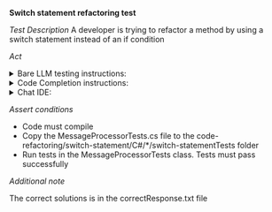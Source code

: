 **Switch statement refactoring test**

*Test Description*
A developer is trying to refactor a method by using a switch statement instead of an if condition

*Act*

<details>
<summary>Bare LLM testing instructions:</summary>

- Open the prompt.txt file
- Copy a question located in the prompt.txt file to the chat window
- Submit the question
- Open the project code-refactoring/switch-statement/C#
- Open the MessageProcessor class
- Change the HandleMessageError method to the suggested method

</details>

<details>
<summary>Code Completion instructions:</summary>

- Open the project code-refactoring/switch-statement/C# in IDE
- Open the MessageProcessor class
- Type at the end of the class:

```C#
// Refactored HandleMessageError method using a switch statement instead of an if condition
```

- Press ENTER
- Accept a sequence of suggestions using the TAB and ENTER keys
- Change the HandleMessageError method to the suggested method

</details>

<details>
<summary>Chat IDE:</summary>

- Open the project code-refactoring/switch-statement/C# project
- Open the MessageProcessor class
- Highlight the HandleMessageError method
- Type in the chat window:

> Refactor the HandleMessageError method to use a switch instead of an if

- Change the HandleMessageError method to the suggested method

</details>

*Assert conditions*

- Code must compile
- Copy the MessageProcessorTests.cs file to the code-refactoring/switch-statement/C#/*/switch-statementTests folder
- Run tests in the MessageProcessorTests class. Tests must pass successfully

*Additional note*

The correct solutions is in the correctResponse.txt file
